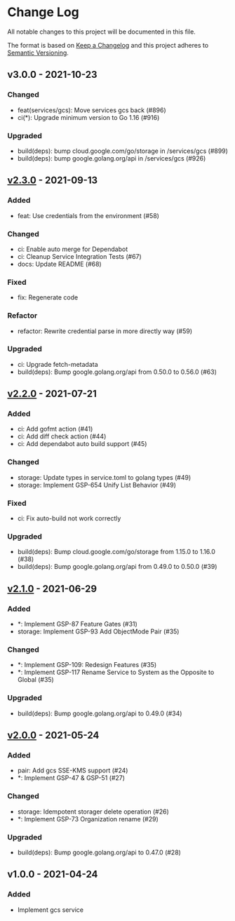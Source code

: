 # Change Log

All notable changes to this project will be documented in this file.

The format is based on [Keep a Changelog](https://keepachangelog.com/)
and this project adheres to [Semantic Versioning](https://semver.org/).

## v3.0.0 - 2021-10-23

### Changed

- feat(services/gcs): Move services gcs back (#896)
- ci(*): Upgrade minimum version to Go 1.16 (#916)

### Upgraded

- build(deps): bump cloud.google.com/go/storage in /services/gcs (#899)
- build(deps): bump google.golang.org/api in /services/gcs (#926)

## [v2.3.0] - 2021-09-13

### Added

- feat: Use credentials from the environment (#58)

### Changed

- ci: Enable auto merge for Dependabot
- ci: Cleanup Service Integration Tests (#67)
- docs: Update README (#68)

### Fixed

- fix: Regenerate code

### Refactor

- refactor: Rewrite credential parse in more directly way (#59)

### Upgraded

- ci: Upgrade fetch-metadata
- build(deps): Bump google.golang.org/api from 0.50.0 to 0.56.0 (#63)

## [v2.2.0] - 2021-07-21

### Added

- ci: Add gofmt action (#41)
- ci: Add diff check action (#44)
- ci: Add dependabot auto build support (#45)

### Changed

- storage: Update types in service.toml to golang types (#49)
- storage: Implement GSP-654 Unify List Behavior (#49)

### Fixed

- ci: Fix auto-build not work correctly

### Upgraded

- build(deps): Bump cloud.google.com/go/storage from 1.15.0 to 1.16.0 (#38)
- build(deps): Bump google.golang.org/api from 0.49.0 to 0.50.0 (#39)

## [v2.1.0] - 2021-06-29

### Added

- *: Implement GSP-87 Feature Gates (#31)
- storage: Implement GSP-93 Add ObjectMode Pair (#35)

### Changed

- *: Implement GSP-109: Redesign Features (#35)
- *: Implement GSP-117 Rename Service to System as the Opposite to Global (#35)

### Upgraded

- build(deps): Bump google.golang.org/api to 0.49.0 (#34)

## [v2.0.0] - 2021-05-24

### Added

- pair: Add gcs SSE-KMS support (#24)
- *: Implement GSP-47 & GSP-51 (#27)

### Changed

- storage: Idempotent storager delete operation (#26)
- *: Implement GSP-73 Organization rename (#29)

### Upgraded

- build(deps): Bump google.golang.org/api to 0.47.0 (#28)

## v1.0.0 - 2021-04-24

### Added

- Implement gcs service

[v2.3.0]: https://github.com/beyondstorage/go-service-gcs/compare/v2.2.0...v2.3.0
[v2.2.0]: https://github.com/beyondstorage/go-service-gcs/compare/v2.1.0...v2.2.0
[v2.1.0]: https://github.com/beyondstorage/go-service-gcs/compare/v2.0.0...v2.1.0
[v2.0.0]: https://github.com/beyondstorage/go-service-gcs/compare/v1.0.0...v2.0.0
